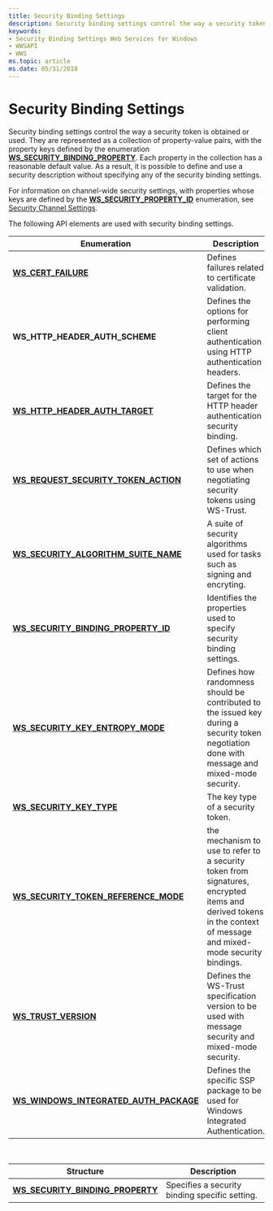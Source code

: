 ```yaml
---
title: Security Binding Settings
description: Security binding settings control the way a security token is obtained or used.
keywords:
- Security Binding Settings Web Services for Windows
- WWSAPI
- WWS
ms.topic: article
ms.date: 05/31/2018
---
```


# Security Binding Settings

Security binding settings control the way a security token is obtained or used. They are represented as a collection of property-value pairs, with the property keys defined by the enumeration [**WS\_SECURITY\_BINDING\_PROPERTY**](/windows/desktop/api/WebServices/ns-webservices-ws_security_binding_property). Each property in the collection has a reasonable default value. As a result, it is possible to define and use a security description without specifying any of the security binding settings.


For information on channel-wide security settings, with properties whose keys are defined by the [**WS\_SECURITY\_PROPERTY\_ID**](/windows/desktop/api/WebServices/ne-webservices-ws_security_property_id) enumeration, see [Security Channel Settings](security-channel-settings.md).

The following API elements are used with security binding settings.

| Enumeration                                                                          | Description                                                                                                                                                       |
|--------------------------------------------------------------------------------------|-------------------------------------------------------------------------------------------------------------------------------------------------------------------|
| [**WS\_CERT\_FAILURE**](/windows/win32/api/webservices/ne-webservices-ws_value_type)                                         | Defines failures related to certificate validation.                                                                                                               |
| **WS\_HTTP\_HEADER\_AUTH\_SCHEME**                 | Defines the options for performing client authentication using HTTP authentication headers.                                                                       |
| [**WS\_HTTP\_HEADER\_AUTH\_TARGET**](/windows/desktop/api/WebServices/ne-webservices-ws_http_header_auth_target)                 | Defines the target for the HTTP header authentication security binding.                                                                                           |
| [**WS\_REQUEST\_SECURITY\_TOKEN\_ACTION**](/windows/desktop/api/WebServices/ne-webservices-ws_request_security_token_action)     | Defines which set of actions to use when negotiating security tokens using WS-Trust.                                                                              |
| [**WS\_SECURITY\_ALGORITHM\_SUITE\_NAME**](/windows/desktop/api/WebServices/ne-webservices-ws_security_algorithm_suite_name)     | A suite of security algorithms used for tasks such as signing and encryting.                                                                                      |
| [**WS\_SECURITY\_BINDING\_PROPERTY\_ID**](/windows/desktop/api/WebServices/ne-webservices-ws_security_binding_property_id)       | Identifies the properties used to specify security binding settings.                                                                                              |
| [**WS\_SECURITY\_KEY\_ENTROPY\_MODE**](/windows/desktop/api/WebServices/ne-webservices-ws_security_key_entropy_mode)             | Defines how randomness should be contributed to the issued key during a security token negotiation done with message and mixed-mode security.                     |
| [**WS\_SECURITY\_KEY\_TYPE**](/windows/desktop/api/WebServices/ne-webservices-ws_security_key_type)                              | The key type of a security token.                                                                                                                                 |
| [**WS\_SECURITY\_TOKEN\_REFERENCE\_MODE**](/windows/desktop/api/WebServices/ne-webservices-ws_security_token_reference_mode)     | the mechanism to use to refer to a security token from signatures, encrypted items and derived tokens in the context of message and mixed-mode security bindings. |
| [**WS\_TRUST\_VERSION**](/windows/desktop/api/WebServices/ne-webservices-ws_trust_version)                                       | Defines the WS-Trust specification version to be used with message security and mixed-mode security.                                                              |
| [**WS\_WINDOWS\_INTEGRATED\_AUTH\_PACKAGE**](/windows/desktop/api/WebServices/ne-webservices-ws_windows_integrated_auth_package) | Defines the specific SSP package to be used for Windows Integrated Authentication.                                                                                |



 



| Structure                                                               | Description                                    |
|-------------------------------------------------------------------------|------------------------------------------------|
| [**WS\_SECURITY\_BINDING\_PROPERTY**](/windows/desktop/api/WebServices/ns-webservices-ws_security_binding_property) | Specifies a security binding specific setting. |
